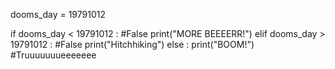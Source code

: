 dooms_day = 19791012

if dooms_day < 19791012 : #False
	print("MORE BEEEERR!")
elif dooms_day > 19791012  : #False
	print("Hitchhiking")
else :
	print("BOOM!") #Truuuuuuueeeeeee
